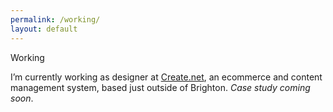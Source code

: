 ```yaml
---
permalink: /working/
layout: default
---
```


Working

I’m currently working as designer at <a href="https://create.net">Create.net</a>, an ecommerce and content management system, based just outside of Brighton. *Case study coming soon*.
